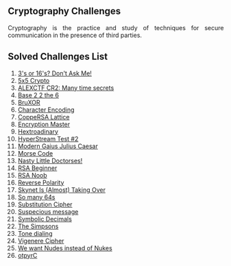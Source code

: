 ## Cryptography Challenges

<p align = "justify">
Cryptography is the practice and study of techniques for secure communication in the presence of third parties.
  </p>
  
## Solved Challenges List

1. [3's or 16's? Don't Ask Me!](./3's%20or%2016's_%20Don't%20Ask%20Me!/README.html)
2. [5x5 Crypto](./5x5%20Crypto/README.html)
3. [ALEXCTF CR2: Many time secrets](./ALEXCTF%20CR2_%20Many%20time%20secrets/README.html)
4. [Base 2 2 the 6](./ALEXCTF%20CR2_%20Many%20time%20secrets/README.html)
5. [BruXOR](./BruXOR/README.html)
6. [Character Encoding](./Character%20Encoding/README.html)
7. [CoppeRSA Lattice](./CoppeRSA%20Lattice/README.html)
8. [Encryption Master](./Encryption%20Master/README.html)
9. [Hextroadinary](./Hextroadinary/README.html)
10. [HyperStream Test #2](./HyperStream%20Test%20%232/README.html)
11. [Modern Gaius Julius Caesar](./Modern%20Gaius%20Julius%20Caesar/README.html)
12. [Morse Code](./Morse%20Code/README.html)
13. [Nasty Little Doctorses!](./Nasty%20Little%20Doctorses!/README.html)
14. [RSA Beginner](./RSA%20Beginner/README.html)
15. [RSA Noob](./RSA%20Noob/README.html)
16. [Reverse Polarity](./Reverse%20Polarity/README.html)
17. [Skynet Is (Almost) Taking Over](./Skynet%20Is%20(Almost)%20Taking%20Over/README.html)
18. [So many 64s](./So%20many%2064s/README.html)
19. [Substitution Cipher](./Substitution%20Cipher/README.html)
20. [Suspecious message](./Suspecious%20message/README.html)
21. [Symbolic Decimals](./Symbolic%20Decimals/README.html)
22. [The Simpsons](./The%20Simpsons/README.html)
23. [Tone dialing](./Tone%20dialing/README.html)
24. [Vigenere Cipher](./Vigenere%20Cipher/README.html)
25. [We want Nudes instead of Nukes](./We%20want%20Nudes%20instead%20of%20Nukes/README.html)
26. [otpyrC](./otpyrC/README.html)

